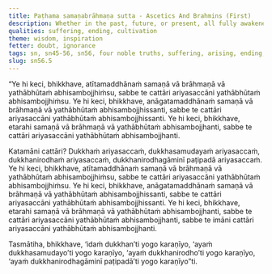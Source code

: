 ```yaml
---
title: Paṭhama samaṇabrāhmaṇa sutta - Ascetics And Brahmins (First)
description: Whether in the past, future, or present, all fully awakened to things as they truly are do so by fully awakening to the Four Noble Truths.
qualities: suffering, ending, cultivation
theme: wisdom, inspiration
fetter: doubt, ignorance
tags: sn, sn45-56, sn56, four noble truths, suffering, arising, ending, way of practice, path
slug: sn56.5
---
```


“Ye hi keci, bhikkhave, atītamaddhānaṁ samaṇā vā brāhmaṇā vā yathābhūtaṁ abhisambojjhiṁsu, sabbe te cattāri ariyasaccāni yathābhūtaṁ abhisambojjhiṁsu. Ye hi keci, bhikkhave, anāgatamaddhānaṁ samaṇā vā brāhmaṇā vā yathābhūtaṁ abhisambojjhissanti, sabbe te cattāri ariyasaccāni yathābhūtaṁ abhisambojjhissanti. Ye hi keci, bhikkhave, etarahi samaṇā vā brāhmaṇā vā yathābhūtaṁ abhisambojjhanti, sabbe te cattāri ariyasaccāni yathābhūtaṁ abhisambojjhanti.

Katamāni cattāri? Dukkhaṁ ariyasaccaṁ, dukkhasamudayaṁ ariyasaccaṁ, dukkhanirodhaṁ ariyasaccaṁ, dukkhanirodhagāminī paṭipadā ariyasaccaṁ. Ye hi keci, bhikkhave, atītamaddhānaṁ samaṇā vā brāhmaṇā vā yathābhūtaṁ abhisambojjhiṁsu, sabbe te cattāri ariyasaccāni yathābhūtaṁ abhisambojjhiṁsu. Ye hi keci, bhikkhave, anāgatamaddhānaṁ samaṇā vā brāhmaṇā vā yathābhūtaṁ abhisambojjhissanti, sabbe te cattāri ariyasaccāni yathābhūtaṁ abhisambojjhissanti. Ye hi keci, bhikkhave, etarahi samaṇā vā brāhmaṇā vā yathābhūtaṁ abhisambojjhanti, sabbe te cattāri ariyasaccāni yathābhūtaṁ abhisambojjhanti, sabbe te imāni cattāri ariyasaccāni yathābhūtaṁ abhisambojjhanti.

Tasmātiha, bhikkhave, ‘idaṁ dukkhan’ti yogo karaṇīyo,
‘ayaṁ dukkhasamudayo’ti yogo karaṇīyo,
‘ayaṁ dukkhanirodho’ti yogo karaṇīyo,
‘ayaṁ dukkhanirodhagāminī paṭipadā’ti yogo karaṇīyo”ti.
